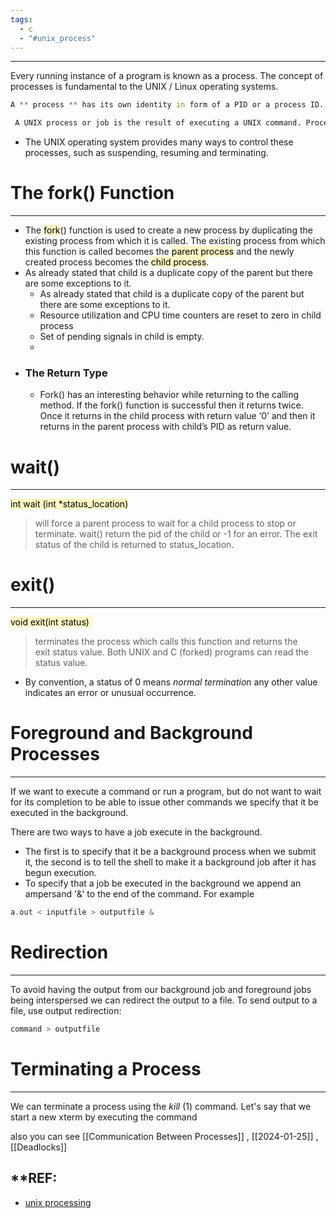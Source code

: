```yaml
---
tags:
  - c
  - "#unix_process"
---
```

---

Every running instance of a program is known as a process. The concept of processes is fundamental to the UNIX / Linux operating systems.

```d
A ** process ** has its own identity in form of a PID or a process ID. This PID for each process is unique across the whole operating system. Also, each process has its own process address space where memory segments like code segment, data segment, stack segment etc are placed.
```

```def
 A UNIX process or job is the result of executing a UNIX command. Processes are created by UNIX commands (including the commands that open windows in X), program execution (including _gcc_ (1), _mail_ (1) and programs you write and compile), and the C-shell command interpreter itself. At any moment a process may be either running or stopped. 
```
 
 - The UNIX operating system provides many ways to control these processes, such as suspending, resuming and terminating.

 # **The fork() Function**
 ---

- The <mark style="background: #FFF3A3A6;">fork</mark>() function is used to create a new process by duplicating the existing process from which it is called. The existing process from which this function is called becomes the <mark style="background: #FFF3A3A6;">parent process</mark> and the newly created process becomes the <mark style="background: #FFF3A3A6;">child process</mark>.
- As already stated that child is a duplicate copy of the parent but there are some exceptions to it.
	- As already stated that child is a duplicate copy of the parent but there are some exceptions to it.
	- Resource utilization and CPU time counters are reset to zero in child process
	- Set of pending signals in child is empty.
	- 
- ### The Return Type
	- Fork() has an interesting behavior while returning to the calling method. If the fork() function is successful then it returns twice. Once it returns in the child process with return value ‘0’ and then it returns in the parent process with child’s PID as return value.

# wait()
---

<mark style="background: #FFF3A3A6;">int wait (int *status_location)</mark> 

> will force a parent process to wait for a child process to stop or terminate. wait() return the pid of the child or -1 for an error. The exit status of the child is returned to status_location.

# exit()
---

<mark style="background: #FFF3A3A6;">void exit(int status) </mark>

>terminates the process which calls this function and returns the exit status value. Both UNIX and C (forked) programs can read the status value.

- By convention, a status of 0 means _normal termination_ any other value indicates an error or unusual occurrence.

# Foreground and Background Processes
---

If we want to execute a command or run a program, but do not want to wait for its completion to be able to issue other commands we specify that it be executed in the background. 

There are two ways to have a job execute in the background. 
- The first is to specify that it be a background process when we submit it, the second is to tell the shell to make it a background job after it has begun execution. 
- To specify that a job be executed in the background we append an ampersand '&' to the end of the command. For example

```c
a.out < inputfile > outputfile &
```

# Redirection

---

To avoid having the output from our background job and foreground jobs being interspersed we can redirect the output to a file. To send output to a file, use output redirection:

```c
command > outputfile
```


# Terminating a Process
---

We can terminate a process using the _kill_ (1) command. Let's say that we start a new xterm by executing the command

also you can see [[Communication Between Processes]] , [[2024-01-25]] , [[Deadlocks]]


**REF:
---
 - [unix processing ](http://nob.cs.ucdavis.edu/classes/ecs030-2002-02/handouts/unixproc.html)
   